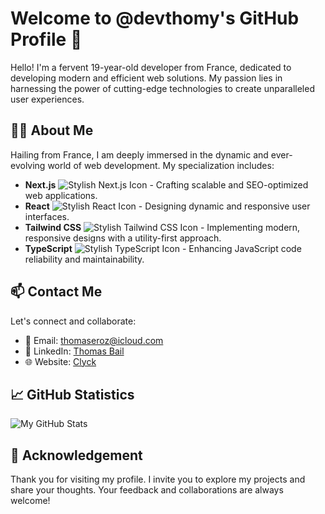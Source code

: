 # Welcome to @devthomy's GitHub Profile 🌟

Hello! I'm a fervent 19-year-old developer from France, dedicated to developing modern and efficient web solutions. My passion lies in harnessing the power of cutting-edge technologies to create unparalleled user experiences.

## 👨‍💻 About Me

Hailing from France, I am deeply immersed in the dynamic and ever-evolving world of web development. My specialization includes:

- **Next.js** ![Stylish Next.js Icon](https://your-icon-source.com/nextjs-icon.png) - Crafting scalable and SEO-optimized web applications.
- **React** ![Stylish React Icon](https://your-icon-source.com/react-icon.png) - Designing dynamic and responsive user interfaces.
- **Tailwind CSS** ![Stylish Tailwind CSS Icon](https://your-icon-source.com/tailwindcss-icon.png) - Implementing modern, responsive designs with a utility-first approach.
- **TypeScript** ![Stylish TypeScript Icon](https://your-icon-source.com/typescript-icon.png) - Enhancing JavaScript code reliability and maintainability.

## 📫 Contact Me

Let's connect and collaborate:

- 📧 Email: [thomaseroz@icloud.com](mailto:thomaseroz@icloud.com)
- 🔗 LinkedIn: [Thomas Bail](https://www.linkedin.com/in/thomas-bail-a52512274/)
- 🌐 Website: [Clyck](https://clyck.fr)

## 📈 GitHub Statistics

![My GitHub Stats](https://github-readme-stats.vercel.app/api?username=devthomy&theme=gruvbox&show_icons=true)

## 🙏 Acknowledgement

Thank you for visiting my profile. I invite you to explore my projects and share your thoughts. Your feedback and collaborations are always welcome!
